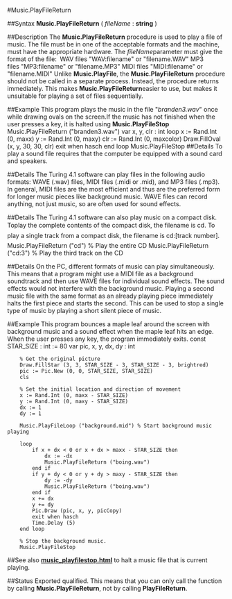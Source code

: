 
#Music.PlayFileReturn

##Syntax
**Music.PlayFileReturn** ( *fileName* : **string** )

##Description
The **Music.PlayFileReturn** procedure is used to play a file of music. The file must be in one of the acceptable formats and the machine, must have the appropriate hardware.
The *fileName*parameter must give the format of the file:
 WAV files "WAV:filename" or "filename.WAV" MP3 files "MP3:filename" or "filename.MP3" MIDI files "MIDI:filename" or "filename.MIDI"
Unlike **Music.PlayFile**, the **Music.PlayFileReturn** procedure should not be called in a separate process. Instead, the procedure returns immediately. This makes **Music.PlayFileReturn**easier to use, but makes it unsuitable for playing a set of files sequentially.

##Example
This program plays the music in the file "*branden3.wav*" once while drawing ovals on the screen.If the music has not finished when the user presses a key, it is halted using **Music.PlayFileStop**
        Music.PlayFileReturn ("branden3.wav")
        var x, y, clr : int
        loop
            x := Rand.Int (0, maxx)
            y := Rand.Int (0, maxy)
            clr := Rand.Int (0, maxcolor)
            Draw.FillOval (x, y, 30, 30, clr)
            exit when hasch
        end loop
        Music.PlayFileStop
##Details
To play a sound file requires that the computer be equipped with a sound card and speakers.

##Details
The Turing 4.1 software can play files in the following audio formats: WAVE (.wav) files, MIDI files (.midi or .mid), and MP3 files (.mp3). In general, MIDI files are the most efficient and thus are the preferred form for longer music pieces like background music. WAVE files can record anything, not just music, so are often used for sound effects.

##Details
The Turing 4.1 software can also play music on a compact disk. Toplay the complete contents of the compact disk, the filename is cd. To play a single track from a compact disk, the filename is cd:[track number].
        Music.PlayFileReturn ("cd")       % Play the entire CD
        Music.PlayFileReturn ("cd:3")     % Play the third track on the CD
        
##Details
On the PC, different formats of music can play simultaneously. This means that a program might use a MIDI file as a background soundtrack and then use WAVE files for individual sound effects. The sound effects would not interfere with the background music. Playing a second music file with the same format as an already playing piece immediately halts the first piece and starts the second.  This can be used to stop a single type of music by playing a short silent piece of music.

##Example
This program bounces a maple leaf around the screen with background music and a sound effect when the maple leaf hits an edge. When the user presses any key, the program immediately exits.
        const STAR_SIZE : int := 80
        var pic, x, y, dx, dy : int
        
        % Get the original picture
        Draw.FillStar (3, 3, STAR_SIZE - 3, STAR_SIZE - 3, brightred)
        pic := Pic.New (0, 0, STAR_SIZE, STAR_SIZE)
        cls
        
        % Set the initial location and direction of movement
        x := Rand.Int (0, maxx - STAR_SIZE)
        y := Rand.Int (0, maxy - STAR_SIZE)
        dx := 1
        dy := 1
        
        Music.PlayFileLoop ("background.mid") % Start background music playing
        
        loop
            if x + dx < 0 or x + dx > maxx - STAR_SIZE then
                dx := -dx
                Music.PlayFileReturn ("boing.wav")
            end if
            if y + dy < 0 or y + dy > maxy - STAR_SIZE then
                dy := -dy
                Music.PlayFileReturn ("boing.wav")
            end if
            x += dx
            y += dy
            Pic.Draw (pic, x, y, picCopy)
            exit when hasch
            Time.Delay (5)
        end loop
        
        % Stop the background music.
        Music.PlayFileStop
##See also
**[music_playfilestop.html](Music.PlayFileStop)** to halt a music file that is current playing.

##Status
Exported qualified.
This means that you can only call the function by calling **Music.PlayFileReturn**, not by calling **PlayFileReturn**.
